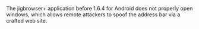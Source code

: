 The jigbrowser+ application before 1.6.4 for Android does not properly open windows, which allows remote attackers to spoof the address bar via a crafted web site.